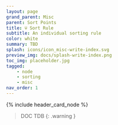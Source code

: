 ```yaml
---
layout: page
grand_parent: Misc
parent: Sort Points
title: 🝘 Sort Rule
subtitle: An individual sorting rule
color: white
summary: TBD
splash: icons/icon_misc-write-index.svg
preview_img: docs/splash-write-index.png
toc_img: placeholder.jpg
tagged: 
    - node
    - sorting
    - misc
nav_order: 1
---
```


{% include header_card_node %}

> DOC TDB
{: .warning }